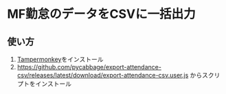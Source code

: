 # MF勤怠のデータをCSVに一括出力

## 使い方

1. [Tampermonkey](https://chromewebstore.google.com/detail/tampermonkey/dhdgffkkebhmkfjojejmpbldmpobfkfo)をインストール
2. <https://github.com/pycabbage/export-attendance-csv/releases/latest/download/export-attendance-csv.user.js> からスクリプトをインストール
